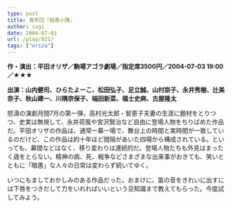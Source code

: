 ```yaml
---
type: post
title: 青年団『暗愚小傳』
author: sugi
date: 2004-07-03
url: /play/921/
tags: ["oriza"]
---
```

**作・演出：平田オリザ／駒場アゴラ劇場／指定席3500円／2004-07-03 19:00／★★★**

**出演：山内健司、ひらたよーこ、松田弘子、足立誠、山村崇子、永井秀樹、辻美奈子、秋山建一、川隅奈保子、端田新菜、福士史麻、古屋隆太**

怒濤の演劇月間7月の第一弾。高村光太郎・智恵子夫妻の生涯に題材をとりつつ、史実は無視して、永井荷風や宮沢賢治など自由に登場人物をちりばめた作品だ。平田オリザの作品は、通常一幕一場で、舞台上の時間と実時間が一致しているのだけど、この作品は約十年ほど間隔があいた四場から構成されている。といっても、幕間などはなく、移り変わりは連続的だ。登場人物たちも外見はまったく歳をとらない。精神の病、死、戦争などさまざまな出来事がおきても、笑いとともに「暗愚」な人々の日常は変わらず続いてゆく。

いつにもましておかしみのある作品だった。おまけに、笛の音をきれいに出すには下唇をつきだして力をいれればいいという豆知識まで教えてもらった。今度試してみよう。
